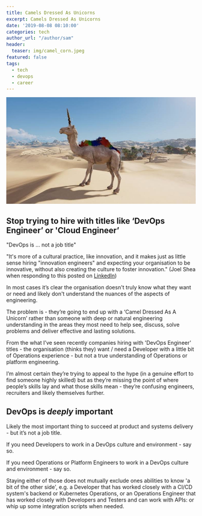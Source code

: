 ```yaml
---
title: Camels Dressed As Unicorns
excerpt: Camels Dressed As Unicorns
date: '2019-08-08 08:10:00'
categories: tech
author_url: "/author/sam"
header:
  teaser: img/camel_corn.jpeg
featured: false
tags:
  - tech
  - devops
  - career
---
```


![](/img/camel_corn.jpeg)

## Stop trying to hire with titles like ‘DevOps Engineer’ or 'Cloud Engineer’

"DevOps is ... not a job title"

"It's more of a cultural practice, like innovation, and it makes just as little sense hiring "innovation engineers" and expecting your organisation to be innovative, without also creating the culture to foster innovation." (Joel Shea when responding to this posted on [LinkedIn](https://www.linkedin.com/posts/activity-6564991913110368256-WxFP))

In most cases it’s clear the organisation doesn't truly know what they want or need and likely don't understand the nuances of the aspects of engineering.

The problem is - they’re going to end up with a ‘Camel Dressed As A Unicorn’ rather than someone with deep or natural engineering understanding in the areas they most need to help see, discuss, solve problems and deliver effective and lasting solutions.

From the what I’ve seen recently companies hiring with 'DevOps Engineer' titles - the organisation (thinks they) want / need a Developer with a little bit of Operations experience - but not a true understanding of Operations or platform engineering.

I’m almost certain they’re trying to appeal to the hype (in a genuine effort to find someone highly skilled) but as they’re missing the point of where people’s skills lay and what those skills mean - they’re confusing engineers, recruiters and likely themselves further.

## DevOps is _deeply_ important

Likely the most important thing to succeed at product and systems delivery - but it’s not a job title.


If you need Developers to work in a DevOps culture and environment - say so.

If you need Operations or Platform Engineers to work in a DevOps culture and environment - say so.

Staying either of those does not mutually exclude ones abilities to know 'a bit of the other side', e.g. a Developer that has worked closely with a CI/CD system's backend or Kubernetes Operations, or an Operations Engineer that has worked closely with Developers and Testers and can work with APIs: or whip up some integration scripts when needed.